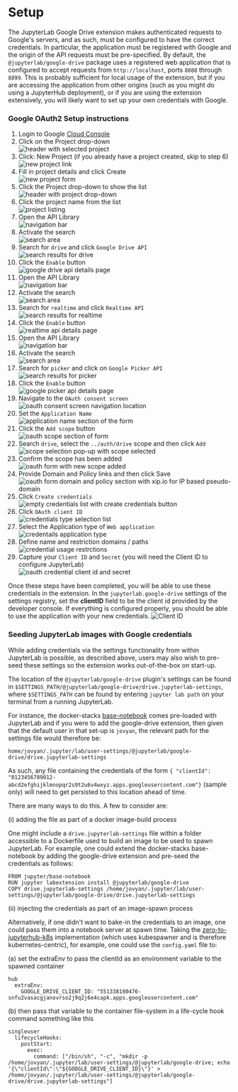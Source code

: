 # Setup

The JupyterLab Google Drive extension makes authenticated requests to Google's servers,
and as such, must be configured to have the correct credentials.
In particular, the application must be registered with Google
and the origin of the API requests must be pre-specified.
By default, the `@jupyterlab/google-drive` package uses a registered web application
that is configured to accept requests from `http://localhost`, ports `8888` through `8899`.
This is probably sufficient for local usage of the extension,
but if you are accessing the application from other origins
(such as you might do using a JupyterHub deployment),
or if you are using the extension extensively,
you will likely want to set up your own credentials with Google.

### Google OAuth2 Setup instructions

1. Login to Google [Cloud Console](https://console.cloud.google.com)  
2. Click on the Project drop-down  
![header with selected project](images/1.open.projects.png)
3. Click: New Project (if you already have a project created, skip to step 6)  
![new project link](images/2.new.project.png)
4. Fill in project details and click Create  
![new project form](images/3.create.project.png)
5. Click the Project drop-down to show the list  
![header with project drop-down](images/4.open.projects.png)
6. Click the project name from the list  
![project listing](images/5.activate.project.png)
7. Open the API Library  
![navigation bar](images/6.apis.services.library.png)
8. Activate the search  
![search area](images/7.apis.library.search.png)
9. Search for `drive` and click `Google Drive API`  
![search results for drive](images/8.apis.library.search.drive.png)
10. Click the `Enable` button  
![google drive api details page](images/9.apis.library.drive.enable.png)
11. Open the API Library  
![navigation bar](images/6.apis.services.library.png)
12. Activate the search  
![search area](images/7.apis.library.search.png)
13. Search for `realtime` and click `Realtime API`  
![search results for realtime](images/12.apis.library.search.realtime.png)
14. Click the `Enable` button  
![realtime api details page](images/13.apis.library.realtime.enable.png)
15.  Open the API Library  
![navigation bar](images/6.apis.services.library.png)
16. Activate the search  
![search area](images/7.apis.library.search.png)
17. Search for `picker` and click on `Google Picker API`  
![search results for picker](images/16.apis.library.search.picker.png)
18. Click the `Enable` button  
![google picker api details page](images/17.apis.library.enable.picker.png)
19. Navigate to the `OAuth consent screen`  
![oauth consent screen navigation location](images/18.apis.services.oauth.consent.png)
20. Set the `Application Name`  
![application name section of the form](images/19.oauth.app.name.png)
21. Click the `Add scope` button  
![oauth scope section of form](images/20.auth.add.scopes.png)
22. Search `drive`, select the `../auth/drive` scope and then click `Add`  
![scope selection pop-up with scope selected](images/21.oauth.add.drive.scope.png)
23. Confirm the scope has been added  
![oauth form with new scope added](images/22.oauth.drive.scope.added.png)
24. Provide Domain and Policy links and then click Save  
![oauth form domain and policy section with xip.io for IP based pseudo-domain](images/23.oauth.domain.policy.png)
25. Click `Create credentials`  
![empty credentials list with create credentials button](images/24.create.credentials.png)
26. Click `OAuth client ID`  
![credentials type selection list](images/25.create.credentials.type.png)
27. Select the Application type of `Web application`  
![credentails application type](images/26.web.app.credentials.png)
28. Define name and restriction domains / paths  
![credential usage restrctions](images/27.web.app.restrictions.png)
29. Capture your `Client ID` and `Secret` (you will need the Client ID to configure JupyterLab)  
![oauth credential client id and secret](images/28.oauth.client.secret.png)


Once these steps have been completed, you will be able to use these credentials in the extension.
In the `jupyterlab.google-drive` settings of the settings registry, set the **clientID** field to be the client id provided by the developer console. If everything is configured properly, you should be able to use the application with your new credentials.
![Client ID](images/clientid.png)

### Seeding JupyterLab images with Google credentials

While adding credentials via the settings functionality from within JupyterLab is possible, as described above, users may also wish to pre-seed these settings so the extension works out-of-the-box on start-up.

The location of the `@jupyterlab/google-drive` plugin's settings can be found in `$SETTINGS_PATH/@jupyterlab/google-drive/drive.jupyterlab-settings`, where `$SETTINGS_PATH` can be found by entering `jupyter lab path` on your terminal from a running JupyterLab.

For instance, the docker-stacks [base-notebook](https://github.com/jupyter/docker-stacks/blob/master/base-notebook/Dockerfile) comes pre-loaded with JupyterLab and if you were to add the google-drive extension, then given that the default user in that set-up is `jovyan`, the relevant path for the settings file would therefore be:

`home/jovyan/.jupyter/lab/user-settings/@jupyterlab/google-drive/drive.jupyterlab-settings`

As such, any file containing the credentials of the form `{ "clientId": "0123456789012-abcd2efghijklmnopqr2s9t2u6v4wxyz.apps.googleusercontent.com"}` (sample only) will need to get persisted to this location ahead of time.

There are many ways to do this. A few to consider are:

(i) adding the file as part of a docker image-build process

One might include a `drive.jupyterlab-settings` file within a folder accessible to a Dockerfile used to build an image to be used to spawn JupyterLab. For example, one could extend the docker-stacks base-notebook by adding the google-drive extension and pre-seed the credentials as follows:

```
FROM jupyter/base-notebook
RUN jupyter labextension install @jupyterlab/google-drive
COPY drive.jupyterlab-settings /home/jovyan/.jupyter/lab/user-settings/@jupyterlab/google-drive/drive.jupyterlab-settings
```

(ii) injecting the credentials as part of an image-spawn process

Alternatively, if one didn't want to bake-in the credentials to an image, one could pass them into a notebook server at spawn time. Taking the [zero-to-jupyterhub-k8s](https://github.com/jupyterhub/zero-to-jupyterhub-k8s) implementation (which uses kubespawner and is therefore kubernetes-centric), for example, one could use the `config.yaml` file to:

(a) set the extraEnv to pass the clientId as an environment variable to the spawned container

```
hub
  extraEnv:
    GOOGLE_DRIVE_CLIENT_ID: "551338180476-snfu2vasacgjanovrso2j9q2j6e4capk.apps.googleusercontent.com"
```

(b) then pass that variable to the container file-system in a life-cycle hook command something like this

```
singleuser
  lifecycleHooks:
    postStart:
      exec:
        command: ["/bin/sh", "-c", "mkdir -p /home/jovyan/.jupyter/lab/user-settings/@jupyterlab/google-drive; echo '{\"clientId\":\"${GOOGLE_DRIVE_CLIENT_ID}\"}' > /home/jovyan/.jupyter/lab/user-settings/@jupyterlab/google-drive/drive.jupyterlab-settings"]
```

